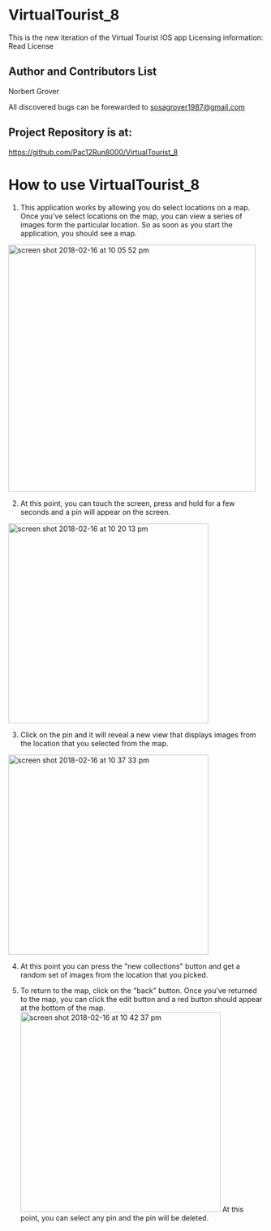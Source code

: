 # VirtualTourist_8
This is the new iteration of the Virtual Tourist IOS app
Licensing information: Read License

Author and Contributors List
------
Norbert Grover

All discovered bugs can be forewarded to sosagrover1987@gmail.com

Project Repository is at:
------
https://github.com/Pac12Run8000/VirtualTourist_8

How to use VirtualTourist_8
======
1. This application works by allowing you do select locations on a map. Once you've select locations on the map, you can view a series of 
images form the particular location. So as soon as you start the application, you should see a map.
<img width="487" alt="screen shot 2018-02-16 at 10 05 52 pm" src="https://user-images.githubusercontent.com/12214205/36338545-287f1444-1367-11e8-970a-75a9e46e97e7.png">

2. At this point, you can touch the screen, press and hold for a few seconds and a pin will appear on the screen.
<img width="394" alt="screen shot 2018-02-16 at 10 20 13 pm" src="https://user-images.githubusercontent.com/12214205/36338570-f2edd346-1367-11e8-93c3-dd5f1935166d.png">

3. Click on the pin and it will reveal a new view that displays images from the location that you selected from the map.
<img width="394" alt="screen shot 2018-02-16 at 10 37 33 pm" src="https://user-images.githubusercontent.com/12214205/36338657-139eb70c-136a-11e8-8609-6bd07273f96b.png">

4. At this point you can press the "new collections" button and get a random set of images from the location that you picked. 

5. To return to the map, click on the "back" button. Once you've returned to the map, you can click the edit button and a red button should appear at the bottom of the map. 
<img width="394" alt="screen shot 2018-02-16 at 10 42 37 pm" src="https://user-images.githubusercontent.com/12214205/36338700-caf0535c-136a-11e8-8817-c6383981e966.png"> At this point, you can select any pin and the pin will be deleted.
